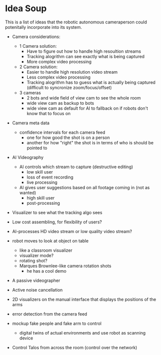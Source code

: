 # Idea Soup
This is a list of ideas that the robotic autonomous cameraperson could potenitally incorporate into its system. 

- Camera considerations:
	- 1 Camera solution:
		- Have to figure out how to handle high resoultion streams
		- Tracking alogrithm can see exactly what is being captured
		- More complex video processing
	- 2 Camera solution:
		- Easier to handle high resolution video stream
		- Less complex video processing
		- Tracking alogrithm has to guess what is actually being captured (difficult to syncronize zoom/focus/offset)
    - 3 cameras
		- 2 bots and wide field of view cam to see the whole room
		- wide view cam as backup to bots
		- wide view cam as default for AI to fallback on if robots don't know that to focus on

- Camera meta data
    - confidence intervals for each camera feed
		- one for how good the shot is on a person
		- another for how "right" the shot is in terms of who is should be pointed to


- AI Videography
	- AI controls which stream to capture (destructive editing)
		- low skill user
		- loss of event recording
		- live processing
	- AI gives user suggestions based on all footage coming in (not as wanted)
		- high skill user
		- post-processing

- Visualizer to see what the tracking algo sees

- Low cost assembling, for flexibility of users?

- AI-processes HD video stream or low quality video stream?

- robot moves to look at object on table
	- like a classroom visualizer
	- visualizer mode?
	- rotating shot?
	- Marques Brownlee-like camera rotation shots
		- he has a cool demo

- A passive videographer

- Active noise cancellation

- 2D visualizers on the manual interface that displays the positions of the arms

- error detection from the camera feed

- mockup fake people and fake arm to control
    - digital twins of actual environments and use robot as scanning device

- Control Talos from across the room (control over the network)